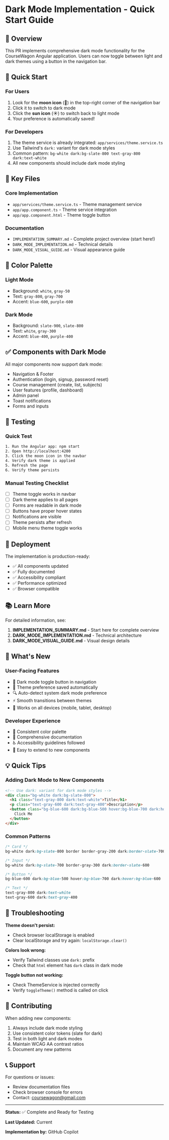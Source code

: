 # Dark Mode Implementation - Quick Start Guide

## 🌙 Overview

This PR implements comprehensive dark mode functionality for the CourseWagon Angular application. Users can now toggle between light and dark themes using a button in the navigation bar.

## 🎯 Quick Start

### For Users
1. Look for the **moon icon** (🌙) in the top-right corner of the navigation bar
2. Click it to switch to dark mode
3. Click the **sun icon** (☀️) to switch back to light mode
4. Your preference is automatically saved!

### For Developers
1. The theme service is already integrated: `app/services/theme.service.ts`
2. Use Tailwind's `dark:` variant for dark mode styles
3. Common pattern: `bg-white dark:bg-slate-800 text-gray-800 dark:text-white`
4. All new components should include dark mode styling

## 📂 Key Files

### Core Implementation
- `app/services/theme.service.ts` - Theme management service
- `app/app.component.ts` - Theme service integration
- `app/app.component.html` - Theme toggle button

### Documentation
- `IMPLEMENTATION_SUMMARY.md` - Complete project overview (start here!)
- `DARK_MODE_IMPLEMENTATION.md` - Technical details
- `DARK_MODE_VISUAL_GUIDE.md` - Visual appearance guide

## 🎨 Color Palette

### Light Mode
- Background: `white`, `gray-50`
- Text: `gray-800`, `gray-700`
- Accent: `blue-600`, `purple-600`

### Dark Mode
- Background: `slate-900`, `slate-800`
- Text: `white`, `gray-300`
- Accent: `blue-400`, `purple-400`

## ✅ Components with Dark Mode

All major components now support dark mode:
- Navigation & Footer
- Authentication (login, signup, password reset)
- Course management (create, list, subjects)
- User features (profile, dashboard)
- Admin panel
- Toast notifications
- Forms and inputs

## 🧪 Testing

### Quick Test
```bash
1. Run the Angular app: npm start
2. Open http://localhost:4200
3. Click the moon icon in the navbar
4. Verify dark theme is applied
5. Refresh the page
6. Verify theme persists
```

### Manual Testing Checklist
- [ ] Theme toggle works in navbar
- [ ] Dark theme applies to all pages
- [ ] Forms are readable in dark mode
- [ ] Buttons have proper hover states
- [ ] Notifications are visible
- [ ] Theme persists after refresh
- [ ] Mobile menu theme toggle works

## 🚀 Deployment

The implementation is production-ready:
- ✅ All components updated
- ✅ Fully documented
- ✅ Accessibility compliant
- ✅ Performance optimized
- ✅ Browser compatible

## 📚 Learn More

For detailed information, see:
1. **IMPLEMENTATION_SUMMARY.md** - Start here for complete overview
2. **DARK_MODE_IMPLEMENTATION.md** - Technical architecture
3. **DARK_MODE_VISUAL_GUIDE.md** - Visual design details

## 🎉 What's New

### User-Facing Features
- 🌙 Dark mode toggle button in navigation
- 💾 Theme preference saved automatically
- 🔍 Auto-detect system dark mode preference
- ⚡ Smooth transitions between themes
- 📱 Works on all devices (mobile, tablet, desktop)

### Developer Experience
- 🎨 Consistent color palette
- 📝 Comprehensive documentation
- ♿ Accessibility guidelines followed
- 🔧 Easy to extend to new components

## 💡 Quick Tips

### Adding Dark Mode to New Components
```html
<!-- Use dark: variant for dark mode styles -->
<div class="bg-white dark:bg-slate-800">
  <h1 class="text-gray-800 dark:text-white">Title</h1>
  <p class="text-gray-600 dark:text-gray-400">Description</p>
  <button class="bg-blue-600 dark:bg-blue-500 hover:bg-blue-700 dark:hover:bg-blue-600">
    Click Me
  </button>
</div>
```

### Common Patterns
```css
/* Card */
bg-white dark:bg-slate-800 border border-gray-200 dark:border-slate-700

/* Input */
bg-white dark:bg-slate-700 border-gray-300 dark:border-slate-600

/* Button */
bg-blue-600 dark:bg-blue-500 hover:bg-blue-700 dark:hover:bg-blue-600

/* Text */
text-gray-800 dark:text-white
text-gray-600 dark:text-gray-400
```

## 🐛 Troubleshooting

**Theme doesn't persist:**
- Check browser localStorage is enabled
- Clear localStorage and try again: `localStorage.clear()`

**Colors look wrong:**
- Verify Tailwind classes use `dark:` prefix
- Check that `html` element has `dark` class in dark mode

**Toggle button not working:**
- Check ThemeService is injected correctly
- Verify `toggleTheme()` method is called on click

## 🤝 Contributing

When adding new components:
1. Always include dark mode styling
2. Use consistent color tokens (slate for dark)
3. Test in both light and dark modes
4. Maintain WCAG AA contrast ratios
5. Document any new patterns

## 📞 Support

For questions or issues:
- Review documentation files
- Check browser console for errors
- Contact: coursewagon@gmail.com

---

**Status:** ✅ Complete and Ready for Testing

**Last Updated:** Current

**Implementation by:** GitHub Copilot
